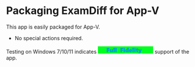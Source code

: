 # Packaging ExamDiff for App-V

This app is easily packaged for App-V.

* No special actions required.


Testing on Windows 7/10/11 indicates [<img src="/media/CatFullFidelity.png" alt="Full Fidelity" />](/media/CatFullFidelity.png) support of the app.